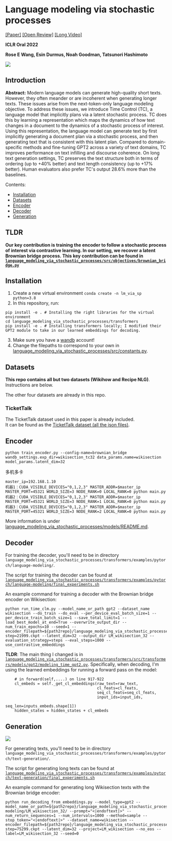 # Language modeling via stochastic processes
[[Paper]](https://arxiv.org/pdf/2203.11370.pdf) [[Open Review]](https://openreview.net/forum?id=pMQwKL1yctf) [[Long Video]](https://www.youtube.com/watch?v=AwnoASlxeIs)

**ICLR Oral 2022**

**Rose E Wang, Esin Durmus, Noah Goodman, Tatsunori Hashimoto**

![](images/encoder.png)

## Introduction


**Abstract:** Modern language models can generate high-quality short texts. However, they often meander or are incoherent when generating longer texts. These issues arise from the next-token-only language modeling objective. To address these issues, we introduce Time Control (TC), a language model that implicitly plans via a latent stochastic process. TC does this by learning a representation which maps the dynamics of how text changes in a document to the dynamics of a stochastic process of interest. Using this representation, the language model can generate text by first implicitly generating a document plan via a stochastic process, and then generating text that is consistent with this latent plan. Compared to domain-specific methods and fine-tuning GPT2 across a variety of text domains, TC improves performance on text infilling and discourse coherence. On long text generation settings, TC preserves the text structure both in terms of ordering (up to +40% better) and text length consistency (up to +17% better). Human evaluators also prefer TC's output 28.6% more than the baselines.


Contents:
- [Installation](#installation)
- [Datasets](#datasets)
- [Encoder](#encoder)
- [Decoder](#decoder) 
- [Generation](#generation)

## TLDR

**Our key contribution is training the encoder to follow a stochastic process of interest via contrastive learning. In our setting, we recover a latent Brownian bridge process. This key contribution can be found in [`language_modeling_via_stochastic_processes/src/objectives/brownian_bridge.py`](https://github.com/rosewang2008/language_modeling_via_stochastic_processes/blob/main/language_modeling_via_stochastic_processes/src/objectives/brownian_bridge.py)** 


## Installation

1. Create a new virtual environment `conda create -n lm_via_sp python=3.8`
2. In this repository, run: 
```
pip install -e . # Installing the right libraries for the virtual environment
cd language_modeling_via_stochastic_processes/transformers
pip install -e . # Installing transformers locally; I modified their GPT2 module to take in our learned embeddings for decoding.
```
3. Make sure you have a [wandb](https://wandb.ai/) account!
4. Change the filepaths to correspond to your own in [language_modeling_via_stochastic_processes/src/constants.py](language_modeling_via_stochastic_processes/src/constants.py).


## Datasets

**This repo contains all but two datasets (Wikihow and Recipe NLG)**. Instructions are below.

The other four datasets are already in this repo.

### TicketTalk

The TicketTalk dataset used in this paper is already included.  
It can be found as the [TicketTalk dataset (all the json files)](https://github.com/google-research-datasets/Taskmaster/tree/master/TM-3-2020/data). 

## Encoder

```
python train_encoder.py --config-name=brownian_bridge wandb_settings.exp_dir=wikisection_tc32 data_params.name=wikisection model_params.latent_dim=32
```

多机多卡
```
master_ip=192.168.1.10
机器1：CUDA_VISIBLE_DEVICES="0,1,2,3" MASTER_ADDR=$master_ip MASTER_PORT=45321 WORLD_SIZE=3 NODE_RANK=0 LOCAL_RANK=0 python main.py
机器2：CUDA_VISIBLE_DEVICES="0,1,2,3" MASTER_ADDR=$master_ip MASTER_PORT=45321 WORLD_SIZE=3 NODE_RANK=1 LOCAL_RANK=0 python main.py
机器3：CUDA_VISIBLE_DEVICES="0,1,2,3" MASTER_ADDR=$master_ip MASTER_PORT=45321 WORLD_SIZE=3 NODE_RANK=2 LOCAL_RANK=0 python main.py
```
More information is under [language_modeling_via_stochastic_processes/models/README.md](language_modeling_via_stochastic_processes/models/README.md).

## Decoder

For training the decoder, you'll need to be in directory `language_modeling_via_stochastic_processes/transformers/examples/pytorch/language-modeling/`.

The script for training the decoder can be found at [`language_modeling_via_stochastic_processes/transformers/examples/pytorch/language-modeling/final_experiments.sh`](https://github.com/rosewang2008/language_modeling_via_stochastic_processes/blob/main/language_modeling_via_stochastic_processes/transformers/examples/pytorch/language-modeling/final_experiments.sh)

An example command for training a decoder with the Brownian bridge encoder on Wikisection: 

```
python run_time_clm.py --model_name_or_path gpt2 --dataset_name wikisection --do_train --do_eval --per_device_eval_batch_size=1 --per_device_train_batch_size=1 --save_total_limit=1 --load_best_model_at_end=True --overwrite_output_dir --num_train_epochs=10 --seed=1 --encoder_filepath=${path2repo}/language_modeling_via_stochastic_processes/models/wikisection/tc32/epoch=99-step=21999.ckpt --latent_dim=32 --output_dir LM_wikisection_32 --evaluation_strategy=steps --eval_steps=1000 --use_contrastive_embeddings

```

**TLDR**: The main thing I changed is in [`language_modeling_via_stochastic_processes/transformers/src/transformers/models/gpt2/modeling_time_gpt2.py`](language_modeling_via_stochastic_processes/transformers/src/transformers/models/gpt2/modeling_time_gpt2.py).
Specifically, when decoding, I'm using the learned embeddings for running a forward pass on the model: 
```
    # in forward(self,....) on line 917-922
    cl_embeds = self._get_cl_embeddings(raw_text=raw_text,
                                        cl_feats=cl_feats,
                                        seq_cl_feats=seq_cl_feats,
                                        input_ids=input_ids,
                                        seq_len=inputs_embeds.shape[1])
    hidden_states = hidden_states + cl_embeds
```


## Generation
![](images/generation.png)

For generating texts, you'll need to be in directory `language_modeling_via_stochastic_processes/transformers/examples/pytorch/text-generation/`.

The script for generating long texts can be found at [`language_modeling_via_stochastic_processes/transformers/examples/pytorch/text-generation/final_experiments.sh`](https://github.com/rosewang2008/nonstationarity/blob/main/language_modeling_via_stochastic_processes/transformers/examples/pytorch/text-generation/final_experiments.sh)

An example command for generating long Wikisection texts with the Brownian bridge encoder: 

```
python run_decoding_from_embeddings.py --model_type=gpt2 --model_name_or_path=${path2repo}/language_modeling_via_stochastic_processes/transformers/examples/pytorch/language-modeling/LM_wikisection_32/ --prompt="<|endoftext|>" --num_return_sequences=1 --num_intervals=1000 --method=sample --stop_token="<|endoftext|>" --dataset_name=wikisection --encoder_filepath=${path2repo}/language_modeling_via_stochastic_processes/models/wikisection/tc32/epoch=99-step=75299.ckpt --latent_dim=32 --project=LM_wikisection --no_eos --label=LM_wikisection_32 --seed=0
```

